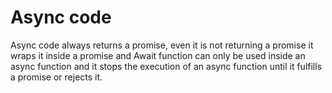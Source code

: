 # Async code

Async code always returns a promise, even it is not returning a promise it wraps it inside a promise
and Await function can only be used inside an async function and it stops the execution of an async function until it fulfills a promise or rejects it.
